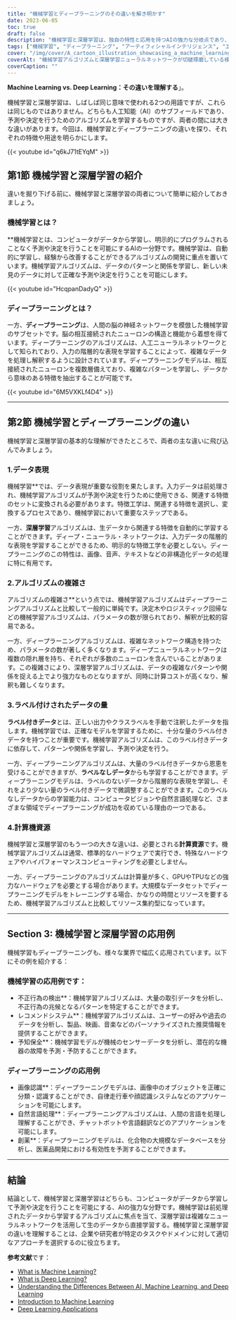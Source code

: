 ```yaml
---
title: "機械学習とディープラーニングのその違いを解き明かす"
date: 2023-06-05
toc: true
draft: false
description: "機械学習と深層学習は、独自の特性と応用を持つAIの強力な分岐点であり、その区別を発見してください。"
tags: ["機械学習", "ディープラーニング", "アーティフィシャルインテリジェンス", "エーアイ", "データサイエンス", "アルゴリズム", "ニューラルネットワーク", "フィーチャーエンジニアリング", "非構造化データ", "ディシジョンツリー", "ロジスティック回帰", "名前付きデータ", "無印データ", "計算機資源", "ふせいけんしゅつ", "レコメンデーションシステム", "予知保全", "画像認識", "自然言語処理", "創薬", "ビジネスアプリケーション", "アルゴリズムの複雑性", "データ表示", "官制", "コンピュータビジョン", "顔認識", "チャットボット", "言語翻訳", "トレーニングモデル", "予測分析"]
cover: "/img/cover/A_cartoon_illustration_showcasing_a_machine_learning.png"
coverAlt: "機械学習アルゴリズムと深層学習ニューラルネットワークが切磋琢磨している様子を描いた漫画イラストです。"
coverCaption: ""
---
```


**Machine Learning vs. Deep Learning：その違いを理解する**」。

機械学習と深層学習は、しばしば同じ意味で使われる2つの用語ですが、これらは同じものではありません。どちらも人工知能（AI）のサブフィールドであり、予測や決定を行うためのアルゴリズムを学習するものですが、両者の間には大きな違いがあります。今回は、機械学習とディープラーニングの違いを探り、それぞれの特徴や用途を明らかにします。

{{< youtube id="q6kJ71tEYqM" >}}

## 第1節 機械学習と深層学習の紹介

違いを掘り下げる前に、機械学習と深層学習の両者について簡単に紹介しておきましょう。

### 機械学習とは？

**機械学習とは、コンピュータがデータから学習し、明示的にプログラムされることなく予測や決定を行うことを可能にするAIの一分野です。機械学習は、自動的に学習し、経験から改善することができるアルゴリズムの開発に重点を置いています。機械学習アルゴリズムは、データのパターンと関係を学習し、新しい未見のデータに対して正確な予測や決定を行うことを可能にします。

{{< youtube id="HcqpanDadyQ" >}}

### ディープラーニングとは？

一方、**ディープラーニング**は、人間の脳の神経ネットワークを模倣した機械学習のサブセットです。脳の相互接続されたニューロンの構造と機能から着想を得ています。ディープラーニングのアルゴリズムは、人工ニューラルネットワークとして知られており、入力の階層的な表現を学習することによって、複雑なデータを処理し解釈するように設計されています。ディープラーニングモデルは、相互接続されたニューロンを複数層備えており、複雑なパターンを学習し、データから意味のある特徴を抽出することが可能です。

{{< youtube id="6M5VXKLf4D4" >}}

______

## 第2節 機械学習とディープラーニングの違い

機械学習と深層学習の基本的な理解ができたところで、両者の主な違いに飛び込んでみましょう。

### 1.データ表現

機械学習**では、データ表現が重要な役割を果たします。入力データは前処理され、機械学習アルゴリズムが予測や決定を行うために使用できる、関連する特徴のセットに変換される必要があります。特徴工学は、関連する特徴を選択し、変換するプロセスであり、機械学習において重要なステップである。

一方、**深層学習**アルゴリズムは、生データから関連する特徴を自動的に学習することができます。ディープ・ニューラル・ネットワークは、入力データの階層的な表現を学習することができるため、明示的な特徴工学を必要としない。ディープラーニングのこの特性は、画像、音声、テキストなどの非構造化データの処理に特に有用です。

### 2.アルゴリズムの複雑さ

アルゴリズムの複雑さ**という点では、機械学習アルゴリズムはディープラーニングアルゴリズムと比較して一般的に単純です。決定木やロジスティック回帰などの機械学習アルゴリズムは、パラメータの数が限られており、解釈が比較的容易である。

一方、ディープラーニングアルゴリズムは、複雑なネットワーク構造を持つため、パラメータの数が著しく多くなります。ディープニューラルネットワークは複数の隠れ層を持ち、それぞれが多数のニューロンを含んでいることがあります。この複雑さにより、深層学習アルゴリズムは、データの複雑なパターンや関係を捉える上でより強力なものとなりますが、同時に計算コストが高くなり、解釈も難しくなります。

### 3.ラベル付けされたデータの量

**ラベル付きデータ**とは、正しい出力やクラスラベルを手動で注釈したデータを指します。機械学習では、正確なモデルを学習するために、十分な量のラベル付きデータを持つことが重要です。機械学習アルゴリズムは、このラベル付きデータに依存して、パターンや関係を学習し、予測や決定を行う。

一方、ディープラーニングアルゴリズムは、大量のラベル付きデータから恩恵を受けることができますが、**ラベルなしデータ**からも学習することができます。ディープラーニングモデルは、ラベルのないデータから階層的な表現を学習し、それをより少ない量のラベル付きデータで微調整することができます。このラベルなしデータからの学習能力は、コンピュータビジョンや自然言語処理など、さまざまな領域でディープラーニングが成功を収めている理由の一つである。

### 4.計算機資源

機械学習と深層学習のもう一つの大きな違いは、必要とされる**計算資源**です。機械学習アルゴリズムは通常、標準的なハードウェアで実行でき、特殊なハードウェアやハイパフォーマンスコンピューティングを必要としません。

一方、ディープラーニングのアルゴリズムは計算量が多く、GPUやTPUなどの強力なハードウェアを必要とする場合があります。大規模なデータセットでディープラーニングモデルをトレーニングする場合、かなりの時間とリソースを要するため、機械学習アルゴリズムと比較してリソース集約型になっています。

______

## Section 3: 機械学習と深層学習の応用例

機械学習もディープラーニングも、様々な業界で幅広く応用されています。以下にその例を紹介する：

### 機械学習の応用例です：
- 不正行為の検出**：機械学習アルゴリズムは、大量の取引データを分析し、不正行為の兆候となるパターンを特定することができます。
- レコメンドシステム**：機械学習アルゴリズムは、ユーザーの好みや過去のデータを分析し、製品、映画、音楽などのパーソナライズされた推奨情報を提供することができます。
- 予知保全**：機械学習モデルが機械のセンサーデータを分析し、潜在的な機器の故障を予測・予防することができます。

### ディープラーニングの応用例
- 画像認識**：ディープラーニングモデルは、画像中のオブジェクトを正確に分類・認識することができ、自律走行車や顔認識システムなどのアプリケーションを可能にします。
- 自然言語処理**：ディープラーニングアルゴリズムは、人間の言語を処理し理解することができ、チャットボットや言語翻訳などのアプリケーションを可能にします。
- 創薬**：ディープラーニングモデルは、化合物の大規模なデータベースを分析し、医薬品開発における有効性を予測することができます。

______

## 結論

結論として、機械学習と深層学習はどちらも、コンピュータがデータから学習して予測や決定を行うことを可能にする、AIの強力な分野です。機械学習は前処理されたデータから学習するアルゴリズムに焦点を当て、深層学習は複雑なニューラルネットワークを活用して生のデータから直接学習する。機械学習と深層学習の違いを理解することは、企業や研究者が特定のタスクやドメインに対して適切なアプローチを選択するのに役立ちます。

**参考文献**です：
- [What is Machine Learning?](https://www.ibm.com/cloud/learn/machine-learning)
- [What is Deep Learning?](https://www.ibm.com/cloud/learn/deep-learning)
- [Understanding the Differences Between AI, Machine Learning, and Deep Learning](https://blogs.nvidia.com/blog/2016/07/29/whats-difference-artificial-intelligence-machine-learning-deep-learning-ai/)
- [Introduction to Machine Learning](https://developers.google.com/machine-learning/crash-course/ml-intro)
- [Deep Learning Applications](https://builtin.com/artificial-intelligence/deep-learning-applications)
